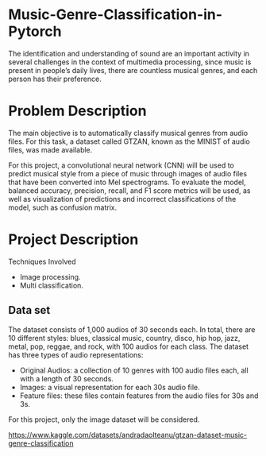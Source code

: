 # Music-Genre-Classification-in-Pytorch
The identification and understanding of sound are an important activity in  several challenges in the context of multimedia processing, since music is present in  people’s daily lives, there are countless musical genres, and each person has their  preference. 

# Problem Description
The main objective is to automatically classify musical genres from audio files. For this task, a dataset called GTZAN, known as the MINIST of audio files, was made available.

For this project, a convolutional neural network (CNN) will be used to predict musical style from a piece of music through images of audio files that have been converted into Mel spectrograms. To evaluate the model, balanced accuracy, precision, recall, and F1 score metrics will be used, as well as visualization of predictions and incorrect classifications of the model, such as confusion matrix.

# Project Description

Techniques Involved
- Image processing.
- Multi classification.

## Data set
The dataset consists of 1,000 audios of 30 seconds each. In total, there are 10 different styles: blues, classical music, country, disco, hip hop, jazz, metal, pop, reggae, and rock, with 100 audios for each class.
The dataset has three types of audio representations:
- Original Audios: a collection of 10 genres with 100 audio files each, all with a length of 30 seconds.
- Images: a visual representation for each 30s audio file.
- Feature files: these files contain features from the audio files for 30s and 3s.

For this project, only the image dataset will be considered.

https://www.kaggle.com/datasets/andradaolteanu/gtzan-dataset-music-genre-classification
